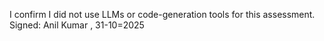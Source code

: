 I confirm I did not use LLMs or code-generation tools for this assessment.
Signed: Anil Kumar , 31-10=2025